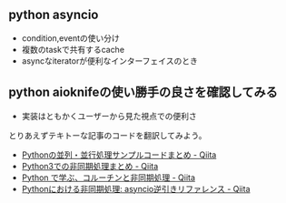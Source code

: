 ## python asyncio

- condition,eventの使い分け
- 複数のtaskで共有するcache
- asyncなiteratorが便利なインターフェイスのとき

## python aioknifeの使い勝手の良さを確認してみる

- 実装はともかくユーザーから見た視点での便利さ

とりあえずテキトーな記事のコードを翻訳してみよう。

- [Pythonの並列・並行処理サンプルコードまとめ - Qiita](https://qiita.com/castaneai/items/9cc33817419896667f34 "Pythonの並列・並行処理サンプルコードまとめ - Qiita")
- [Python3での非同期処理まとめ - Qiita](https://qiita.com/takechanman1228/items/4cc4728abc8ffbb506fe "Python3での非同期処理まとめ - Qiita")
- [Python で学ぶ、コルーチンと非同期処理 - Qiita](https://qiita.com/koshigoe/items/054383a89bd51d099f10 "Python で学ぶ、コルーチンと非同期処理 - Qiita")
- [Pythonにおける非同期処理: asyncio逆引きリファレンス - Qiita](https://qiita.com/icoxfog417/items/07cbf5110ca82629aca0 "Pythonにおける非同期処理: asyncio逆引きリファレンス - Qiita")
